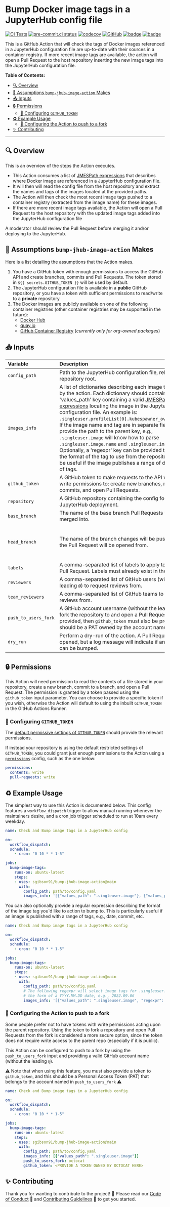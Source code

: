 # Bump Docker image tags in a JupyterHub config file

[![CI Tests](https://github.com/sgibson91/bump-jhub-image-action/actions/workflows/ci.yaml/badge.svg)](https://github.com/sgibson91/bump-jhub-image-action/actions/workflows/ci.yaml) [![pre-commit.ci status](https://results.pre-commit.ci/badge/github/sgibson91/bump-jhub-image-action/main.svg)](https://results.pre-commit.ci/latest/github/sgibson91/bump-jhub-image-action/main) [![codecov](https://codecov.io/gh/sgibson91/bump-jhub-image-action/branch/main/graph/badge.svg?token=01VEBJ62LA)](https://codecov.io/gh/sgibson91/bump-jhub-image-action) [![GitHub](https://img.shields.io/github/license/sgibson91/bump-jhub-image-action)](LICENSE) [![badge](https://img.shields.io/static/v1?label=Code%20of&message=Conduct&color=blueviolet)](CODE_OF_CONDUCT.md) [![badge](https://img.shields.io/static/v1?label=Contributing&message=Guidelines&color=blueviolet)](CONTRIBUTING.md)

This is a GitHub Action that will check the tags of Docker images referenced in a JupyterHub configuration file are up-to-date with their sources in a container registry.
If more recent image tags are available, the action will open a Pull Request to the host repository inserting the new image tags into the JupyterHub configuration file.

**Table of Contents:**

- [:mag: Overview](#mag-overview)
- [🤔 Assumptions `bump-jhub-image-action` Makes](#-assumptions-bump-jhub-image-action-makes)
- [:inbox_tray: Inputs](#inbox_tray-inputs)
- [:lock: Permissions](#lock-permissions)
  - [:wrench: Configuring `GITHUB_TOKEN`](#wrench-configuring-github_token)
- [:recycle: Example Usage](#recycle-example-usage)
  - [:wrench: Configuring the Action to push to a fork](#wrench-configuring-the-action-to-push-to-a-fork)
- [:sparkles: Contributing](#sparkles-contributing)

---

## :mag: Overview

This is an overview of the steps the Action executes.

- This Action consumes a list of [JMESPath expressions](https://jmespath.org/) that describes where Docker image are referenced in a JupyterHub configuration file.
- It will then will read the config file from the host repository and extract the names and tags of the images located at the provided paths.
- The Action will then check the most recent image tags pushed to a container registry (extracted from the image name) for these images.
- If there are more recent image tags available, the Action will open a Pull Request to the host repository with the updated image tags added into the JupyterHub configuration file

A moderator should review the Pull Request before merging it and/or deploying to the JupyterHub.

## 🤔 Assumptions `bump-jhub-image-action` Makes

Here is a list detailing the assumptions that the Action makes.

1. You have a GitHub token with enough permissions to access the GitHub API and create branches, commits and Pull Requests.
   The token stored in `${{ secrets.GITHUB_TOKEN }}` will be used by default.
2. The JupyterHub configuration file is available in a **public** GitHub repository, or you have a token with sufficient permissions to read/write to a **private** repository
3. The Docker images are publicly available on one of the following container registries (other container registries may be supported in the future):
   - [Docker Hub](https://hub.docker.com)
   - [quay.io](https://quay.io)
   - [GiHub Container Registry](https://ghcr.io) (*currently only for org-owned packages*)

## :inbox_tray: Inputs

| Variable | Description | Required? | Default value |
| :--- | :--- | :---: | :--- |
| `config_path` | Path to the JupyterHub configuration file, relative to the repository root. | :white_check_mark: | - |
| `images_info` | A list of dictionaries describing each image to be bumped by the action. Each dictionary should contain a 'values_path' key containing a valid [JMESPath expressions](https://jmespath.org/) locating the image in the JupyterHub configuration file. An example is: `.singleuser.profileList[0].kubespawner_override.image`. If the image name and tag are in separate fields, you can provide the path to the parent key, e.g., `.singleuser.image` will know how to parse `.singleuser.image.name` and `.singleuser.image.tag`. Optionally, a 'regexpr' key can be provided to describe the format of the tag to use from the repository. This can be useful if the image publishes a range of different styles of tags. | :white_check_mark: | - |
| `github_token` | A GitHub token to make requests to the API with. Requires write permissions to: create new branches, make commits, and open Pull Requests. | :x: | `${{github.token}}` |
| `repository` | A GitHub repository containing the config for a JupyterHub deployment. | :x: | `${{github.repository}}` |
| `base_branch` | The name of the base branch Pull Requests will be merged into. | :x: | `main` |
| `head_branch` | The name of the branch changes will be pushed to and the Pull Request will be opened from. | :x: | `bump-image-tags/{{ config path }}/WXYZ` where `WXYZ` will be a randomly generated ascii string (to avoid clashes) |
| `labels` | A comma-separated list of labels to apply to the opened Pull Request. Labels must already exist in the repository. | :x: | `[]` |
| `reviewers` | A comma-separated list of GitHub users (without the leading `@`) to request reviews from. | :x: | `[]` |
| `team_reviewers` | A comma-separated list of GitHub teams to request reviews from. | :x: | `[]` |
| `push_to_users_fork` | A GitHub account username (without the leading `@`) to fork the repository to and open a Pull Request from. If provided, then `github_token` must also be provided, and it should be a PAT owned by the account named here. | :x: | `None` |
| `dry_run` | Perform a dry-run of the action. A Pull Request will not be opened, but a log message will indicate if any image tags can be bumped. | :x: | `False` |

## :lock: Permissions

This Action will need permission to read the contents of a file stored in your repository, create a new branch, commit to a branch, and open a Pull Request.
The permission is granted by a token passed using the `github_token` input parameter.
You can choose to provide a specific token if you wish, otherwise the Action will default to using the inbuilt `GITHUB_TOKEN` in the GitHub Actions Runner.

### :wrench: Configuring `GITHUB_TOKEN`

The [default permissive settings of `GITHUB_TOKEN`](https://docs.github.com/en/actions/security-guides/automatic-token-authentication#permissions-for-the-github_token) should provide the relevant permissions.

If instead your repository is using the default restricted settings of `GITHUB_TOKEN`, you could grant just enough permissions to the Action using a [`permissions`](https://docs.github.com/en/actions/learn-github-actions/workflow-syntax-for-github-actions#jobsjob_idpermissions) config, such as the one below:

```yaml
permissions:
  contents: write
  pull-requests: write
```

## :recycle: Example Usage

The simplest way to use this Action is documented below.
This config features a `workflow_dispatch` trigger to allow manual running whenever the maintainers desire, and a cron job trigger scheduled to run at 10am every weekday.

```yaml
name: Check and Bump image tags in a JupyterHub config

on:
  workflow_dispatch:
  schedule:
    - cron: "0 10 * * 1-5"

jobs:
  bump-image-tags:
    runs-on: ubuntu-latest
    steps:
    - uses: sgibson91/bump-jhub-image-action@main
      with:
        config_path: path/to/config.yaml
        images_info: '[{"values_path": ".singleuser.image"}, {"values_path": ".singleuser.profileList[0].kubespawner_override.image"}]'
```

You can also optionally provide a regular expression describing the format of the image tag you'd like to action to bump to.
This is particularly useful if an image is published with a range of tags, e.g., date, commit, etc.

```yaml
name: Check and Bump image tags in a JupyterHub config

on:
  workflow_dispatch:
  schedule:
    - cron: "0 10 * * 1-5"

jobs:
  bump-image-tags:
    runs-on: ubuntu-latest
    steps:
    - uses: sgibson91/bump-jhub-image-action@main
      with:
        config_path: path/to/config.yaml
        # The following regexpr will select image tags for .singleuser.image that are in
        # the form of a YYYY.MM.DD date, e.g., 2022.09.06
        images_info: '[{"values_path": ".singleuser.image", "regexpr": "[0-9]{4}.[0-9]{2}.[0-9]{2}"}]'
```

### :wrench: Configuring the Action to push to a fork

Some people prefer not to have tokens with write permissions acting upon the parent repository.
Using the token to fork a repository and open Pull Requests from the fork is considered a more secure option, since the token does not require write access to the parent repo (especially if it is public).

This Action can be configured to push to a fork by using the `push_to_users_fork` input and providing a valid GitHub account name (without the leading `@`).

:warning: Note that when using this feature, you must also provide a token to `github_token`, and this should be a Personal Access Token (PAT) that belongs to the account named in `push_to_users_fork` :warning:

```yaml
name: Check and Bump image tags in a JupyterHub config

on:
  workflow_dispatch:
  schedule:
    - cron: "0 10 * * 1-5"

jobs:
  bump-image-tags:
    runs-on: ubuntu-latest
    steps:
    - uses: sgibson91/bump-jhub-image-action@main
      with:
        config_path: path/to/config.yaml
        images_info: [{"values_path": ".singleuser.image"}]
        push_to_users_fork: octocat
        github_token: <PROVIDE A TOKEN OWNED BY OCTOCAT HERE>
```

## :sparkles: Contributing

Thank you for wanting to contribute to the project! :tada:
Please read our [Code of Conduct](CODE_OF_CONDUCT.md) :purple_heart: and [Contributing Guidelines](CONTRIBUTING.md) :space_invader: to get you started.
